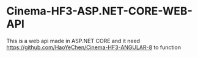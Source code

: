 # Cinema-HF3-ASP.NET-CORE-WEB-API
This is a web api made in ASP.NET CORE and it need https://github.com/HaoYeChen/Cinema-HF3-ANGULAR-8 to function

